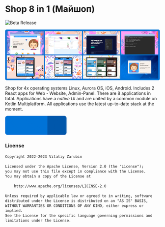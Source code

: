Shop 8 in 1 (Майшоп)
===================

![Beta Release](https://img.shields.io/github/v/tag/keygenqt/km-shop?label=Release%20Beta&style=for-the-badge)

![all-preview.png](data%2Fcommon%2Fall-preview.png)

Shop for 4x operating systems Linux, Aurora OS, iOS, Android.
Includes 2 React apps for Web - Website, Admin-Panel.
There are 8 applications in total.
Applications have a *native UI* and are united by a common module on Kotlin Multiplatform.
All applications use the latest up-to-date stack at the moment.

<p>
    <a href="https://keygenqt.github.io/km-shop/">
        <img src="data/common/see_more.gif" width="200px"/>
    </a>
</p>

### License

```
Copyright 2022-2023 Vitaliy Zarubin

Licensed under the Apache License, Version 2.0 (the "License");
you may not use this file except in compliance with the License.
You may obtain a copy of the License at

    http://www.apache.org/licenses/LICENSE-2.0

Unless required by applicable law or agreed to in writing, software
distributed under the License is distributed on an "AS IS" BASIS,
WITHOUT WARRANTIES OR CONDITIONS OF ANY KIND, either express or implied.
See the License for the specific language governing permissions and
limitations under the License.
```
